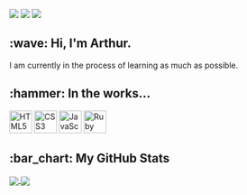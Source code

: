 ![](https://visitor-badge.laobi.icu/badge?page_id=arthurfincham.arthurfincham)
<a href="https://stackoverflow.com/users/16316556/arthurfincham" title="Stackover"><img src="https://img.shields.io/badge/-%20stackoverflow-orange"></a>
<a href="https://www.codewars.com/users/arthurfincham" title="Codewars"><img src="https://img.shields.io/badge/dynamic/json?color=critical&label=codewars&query=honor&suffix=%20honor&url=https%3A%2F%2Fwww.codewars.com%2Fapi%2Fv1%2Fusers%2Farthurfincham"></a>

<h2>:wave: Hi, I'm Arthur.</h2>
I am currently in the process of learning as much as possible.
<h2>:hammer: In the works...</h2>
<a href="https://www.w3.org/TR/html5/" title="HTML5"><img src="https://github.com/get-icon/geticon/raw/master/icons/html-5.svg" alt="HTML5" width="40px" height="40px" margin="0px 0px 5px 0px;"></a>   
<a href="https://www.w3.org/TR/CSS/" title="CSS3"><img src="https://github.com/get-icon/geticon/raw/master/icons/css-3.svg" alt="CSS3" width="40px" height="40px" margin="0px 0px 5px 0px;"></a>   
<a href="https://developer.mozilla.org/en-US/docs/Web/JavaScript" title="JavaScript"><img src="https://github.com/get-icon/geticon/raw/master/icons/javascript.svg" alt="JavaScript" width="40px" height="40px" margin="0px 0px 5px 0px;"></a>   
<a href="https://www.ruby-lang.org/en/" title="Ruby"><img src="https://upload.wikimedia.org/wikipedia/commons/7/73/Ruby_logo.svg" alt="Ruby" width="40px" height="40px" margin="0px 0px 5px 0px;"></a>   


<h2>:bar_chart: My GitHub Stats</h2>


<a href="https://github.com/anuraghazra/github-readme-stats">
  <img align="center" src="https://github-readme-stats.vercel.app/api?username=arthurfincham&show_icons=true&theme=vue-dark&hide_title=true" />
</a>
<a href="https://github.com/anuraghazra/convoychat">
  <img align="center" src="https://github-readme-stats.vercel.app/api/top-langs/?username=arthurfincham&layout=compact" />
</a>
